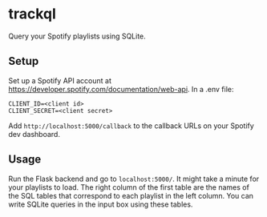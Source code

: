 # trackql
Query your Spotify playlists using SQLite.

## Setup
Set up a Spotify API account at https://developer.spotify.com/documentation/web-api. In a .env file:

```
CLIENT_ID=<client id>
CLIENT_SECRET=<client secret>
```

Add `http://localhost:5000/callback` to the callback URLs on your Spotify dev dashboard.

## Usage
Run the Flask backend and go to `localhost:5000/`. It might take a minute for your playlists to load. The right column of the first table are the names of the SQL tables that correspond to each playlist in the left column. You can write SQLite queries in the input box using these tables.
